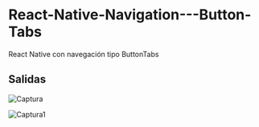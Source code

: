 # React-Native-Navigation---Button-Tabs
React Native con navegación tipo ButtonTabs

## Salidas
![Captura](https://user-images.githubusercontent.com/7141537/165391554-4212ff15-8af7-4c4c-8600-40d39e088114.PNG)

![Captura1](https://user-images.githubusercontent.com/7141537/165391551-0412aae6-e9d8-446a-94f9-48f532d939f4.PNG)
